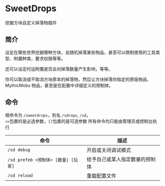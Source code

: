 # SweetDrops

挖掘方块自定义掉落物插件

## 简介

设定在哪些世界挖掘哪种方块，会随机掉落某些物品，甚至可以限制使用的工具类型、附魔种类，要求权限等等。

还可以设定时运附魔是否会对掉落数量产生影响，等等。

你可以取消或不取消方块原本的掉落物，然后让方块掉落你指定的原版物品、MythicMobs 物品，甚至是在配置中详细定义的预制体。

## 命令

根命令为 `/sweetdrops`，别名 `/sdrops`, `/sd`。  
`<>`包裹的是必选参数，`[]`包裹的是可选参数
所有命令均只能由管理员或控制台执行

| 命令                           | 描述              |
|------------------------------|-----------------|
| `/sd debug`                  | 开启或关闭调试模式       |
| `/sd prefeb <预制体> [数量] [玩家]` | 给予自己或某人指定数量的预制体 |
| `/sd reload`                 | 重载配置文件          |
